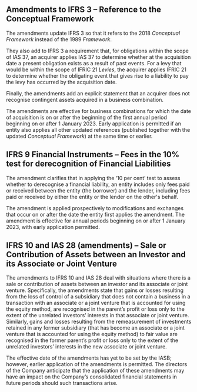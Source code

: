 ## Amendments to IFRS 3 – Reference to the Conceptual Framework

The amendments update IFRS 3 so that it refers to the 2018 *Conceptual Framework* instead of the 1989 *Framework*.

They also add to IFRS 3 a requirement that, for obligations within the scope of IAS 37, an acquirer applies IAS 37 to determine whether at the acquisition date a present obligation exists as a result of past events. For a levy that would be within the scope of IFRIC 21 *Levies*, the acquirer applies IFRIC 21 to determine whether the obligating event that gives rise to a liability to pay the levy has occurred by the acquisition date.

Finally, the amendments add an explicit statement that an acquirer does not recognise contingent assets acquired in a business combination.

The amendments are effective for business combinations for which the date of acquisition is on or after the beginning of the first annual period beginning on or after 1 January 2023. Early application is permitted if an entity also applies all other updated references (published together with the updated *Conceptual Framework*) at the same time or earlier.

## IFRS 9 Financial Instruments – Fees in the 10% test for derecognition of Financial Liabilities

The amendment clarifies that in applying the ‘10 per cent’ test to assess whether to derecognise a financial liability, an entity includes only fees paid or received between the entity (the borrower) and the lender, including fees paid or received by either the entity or the lender on the other's behalf.

The amendment is applied prospectively to modifications and exchanges that occur on or after the date the entity first applies the amendment. The amendment is effective for annual periods beginning on or after 1 January 2023, with early application permitted.

## IFRS 10 and IAS 28 (amendments) – Sale or Contribution of Assets between an Investor and its Associate or Joint Venture

The amendments to IFRS 10 and IAS 28 deal with situations where there is a sale or contribution of assets between an investor and its associate or joint venture. Specifically, the amendments state that gains or losses resulting from the loss of control of a subsidiary that does not contain a business in a transaction with an associate or a joint venture that is accounted for using the equity method, are recognised in the parent’s profit or loss only to the extent of the unrelated investors’ interests in that associate or joint venture. Similarly, gains and losses resulting from the remeasurement of investments retained in any former subsidiary (that has become an associate or a joint venture that is accounted for using the equity method) to fair value are recognised in the former parent’s profit or loss only to the extent of the unrelated investors’ interests in the new associate or joint venture.

The effective date of the amendments has yet to be set by the IASB; however, earlier application of the amendments is permitted. The directors of the Company anticipate that the application of these amendments may have an impact on the Company’s consolidated financial statements in future periods should such transactions arise.